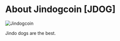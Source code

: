 # About Jindogcoin [JDOG]

![Jindogcoin](https://i.imgur.com/7sVdvg8.png)

Jindo dogs are the best.
